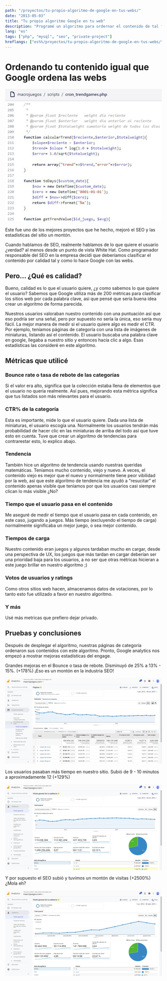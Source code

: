 ```yaml
---
path: "/proyectos/tu-propio-algoritmo-de-google-en-tus-webs/"
date: "2013-05-03"
title: "Tu propio algoritmo Google en tu web"
description: "Programé un algoritmo para ordernar el contenido de tal forma que aumentase el engage del usuario y por lo tanto del SEO."
lang: "es"
tags: ["php", "mysql", "seo", "private-project"]
hreflangs: ["es%%/proyectos/tu-propio-algoritmo-de-google-en-tus-webs/", "en%%/en/projects/your-own-rankings-in-your-website/"]
---
```

# Ordenando tu contenido igual que Google ordena las webs

![Código del algoritmo](some-ranking-code.jpg)

Este fue uno de los mejores proyectos que he hecho, mejoró el SEO y las estadísticas del sitio un montón.

Cuando hablamos de SEO, realmente hablamos de lo que quiere el usuario ¿verdad? al menos desde un punto de vista White Hat. Como programador responsable del SEO en la empresa decidí que deberíamos clasificar el contenido por calidad tal y como lo hace Google con las webs.

## Pero... ¿Qué es calidad?

Bueno, calidad es lo que el usuario quiere, ¿y como sabemos lo que quiere el usuario? Sabemos que Google utiliza más de 200 métricas para clasificar los sitios web por cada palabra clave, asi que pensé que sería buena idea crear un algoritmo de forma parecida.

Nuestros usuarios valoraban nuestro contenido con una puntuación así que eso podría ser una señal, pero por supuesto no sería la única, eso sería muy fácil. La mejor manera de medir si el usuario quiere algo es medir el CTR. Por ejemplo, teníamos páginas de categoría con una lista de imágenes de miniaturas, listando así el contenido. El usuario buscaba una palabra clave en google, llegaba a nuestro sitio y entonces hacía clic a algo. Esas estadísticas las consideré en este algoritmo.

## Métricas que utilicé

### Bounce rate o tasa de rebote de las categorías

Si el valor era alto, significa que la colección estaba llena de elementos que el usuario no quería realmente. Así pues, mejorando esta métrica significa que tus listados son más relevantes para el usuario.

### CTR% de la categoría

Esta es importante, mide lo que el usuario quiere. Dada una lista de miniaturas, el usuario escogía una. Normalmente los usuarios tendrán más probabilidad de hacer clic en las miniaturas de arriba del todo así que tuve esto en cuenta. Tuve que crear un algoritmo de tendencias para contrarestar esto, lo explico abajo.

### Tendencia

También hice un algoritmo de tendencia usando nuestras queridas matemáticas. Teníamos mucho contenido, viejo y nuevo. A veces, el contenido viejo es mejor que el nuevo y normalmente tiene peor vibilidad por la web, así que este algoritmo de tendencia me ayudó a "resucitar" el contenido apenas visible que teníamos por que los usuarios casi siempre clican lo más visible ¿No?

### Tiempo que el usuario pasa en el contenido

Me aseguré de medir el tiempo que el usuario pasa en cada contenido, en este caso, jugando a juegos. Más tiempo (excluyendo el tiempo de carga) normalmente significaba un mejor juego, o sea mejor contenido.

### Tiempos de carga

Nuestro contenido eran juegos y algunos tardaban mucho en cargar, desde una perspectiva de UX, los juegos que más tardan en cargar deberían ser una prioridad baja para los usuarios, a no ser que otras métricas hicieran a este juego brillar en nuestro algoritmo ;)

### Votos de usuarios y ratings

Como otros sitios web hacen, almacenamos datos de votaciones, por lo tanto esto fue utilizado a favor en nuestro algoritmo.

### Y más

Usé más metricas que prefiero dejar privado.

## Pruebas y conclusiones

Después de desplegar el algoritmo, nuestras páginas de categoría ordenaron sus contenidos con este algoritmo. Pronto, Google analytics nos empezó a mostrar mejoras estadísticas del engage.

Grandes mejoras en el Bounce o tasa de rebote. Disminuyó de 25% a 13% - 15%. (+178%) ¡Eso es un montón en la industria SEO!

![Mejorado el Bounce rate de visitantes](bounce-rate-improved.jpg)

Los usuarios pasaban más tiempo en nuestro sitio. Subió de 9 - 10 minutos a aproximadamente 12 (+129%)

![Promedio de tiempo en el sitio mejorado](average-time-on-site-improved.jpg)

Y por supuesto el SEO subió y tuvimos un montón de visitas (+2500%) ¿Mola eh?

![El SEO subió](visitors-went-up.jpg)